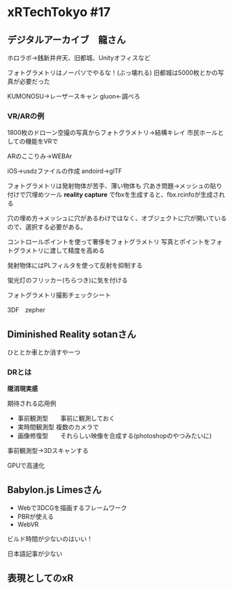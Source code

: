 # xRTechTokyo #17

## デジタルアーカイブ　龍さん

ホロラボ→銭新井弁天、旧都城、Unityオフィスなど

フォトグラメトリはノーパソでやるな！(ぶっ壊れる)
旧都城は5000枚とかの写真が必要だった

KUMONOSU→レーザースキャン
gluon←調べろ

### VR/ARの例

1800枚のドローン空撮の写真からフォトグラメトリ→結構キレイ
市民ホールとしての機能をVRで

ARのここりみ→WEBAr

iOS→usdzファイルの作成
andoird→glTF

フォトグラメトリは発射物体が苦手、薄い物体も
穴あき問題→メッシュの貼り付けで穴埋めツール
**reality capture** でfbxを生成すると、fbx.rcinfoが生成される

穴の埋め方→メッシュに穴があるわけではなく、オブジェクトに穴が開いているので、選択する必要がある。

コントロールポイントを使って奢侈をフォトグラメトリ
写真とポイントをフォトグラメトリに渡して精度を高める

発射物体にはPLフィルタを使って反射を抑制する

蛍光灯のフリッカー(ちらつき)に気を付ける

フォトグラメトリ撮影チェックシート

3DF　zepher

## Diminished Reality sotanさん

ひととか車とか消すやーつ

### DRとは

**隠消現実感**

期待される応用例

- 事前観測型　　事前に観測しておく
- 実時間観測型 複数のカメラで
- 画像修復型　　それらしい映像を合成する(photoshopのやつみたいに)

事前観測型→3Dスキャンする

GPUで高速化

## Babylon.js Limesさん

- Webで3DCGを描画するフレームワーク
- PBRが使える
- WebVR

ビルド時間が少ないのはいい！

日本語記事が少ない

## 表現としてのxR

